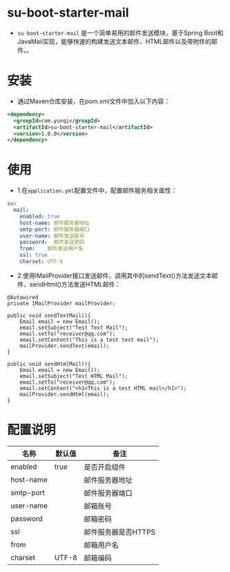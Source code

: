 # su-boot-starter-mail

- `su-boot-starter-mail` 是一个简单易用的邮件发送模块，基于Spring Boot和JavaMail实现，能够快速的构建发送文本邮件、HTML邮件以及带附件的邮件。。


# 安装

- 通过Maven仓库安装，在pom.xml文件中加入以下内容：

```xml
<dependency>
  <groupId>com.yunqi</groupId>
  <artifactId>su-boot-starter-mail</artifactId>
  <version>1.0.0</version>
</dependency>
```

# 使用

- 1.在`application.yml`配置文件中，配置邮件服务相关属性：

```yml
su:
  mail:
    enabled: true
    host-name: 邮件服务器地址
    smtp-port: 邮件服务器端口
    user-name: 邮件发送账号
    password:  邮件发送密码
    from:    邮件发送用户名    
    ssl: true
    charset: UTF-8
```


- 2.使用IMailProvider接口发送邮件，调用其中的sendText()方法发送文本邮件，sendHtml()方法发送HTML邮件：

```
@Autowired
private IMailProvider mailProvider;

public void sendTextMail(){
    Email email = new Email();
    email.setSubject("Test Text Mail");
    email.setTo("receiver@qq.com");
    email.setContent("This is a test text mail");
    mailProvider.sendText(email);
}

public void sendHtmlMail(){
    Email email = new Email();
    email.setSubject("Test HTML Mail");
    email.setTo("receiver@qq.com");
    email.setContent("<h1>This is a test HTML mail</h1>");
    mailProvider.sendHtml(email);
}
```

# 配置说明

| 名称        | 默认值             | 备注 |
|-----------|-----------------| --- |
| enabled   | true            | 是否开启组件 |
| host-name |           | 邮件服务器地址 |
| smtp-port |  | 邮件服务器端口 |
| user-name |             | 邮箱账号 |
| password  |                | 邮箱密码 |
| ssl       |           | 邮件服务器是否HTTPS |
| from      |            | 邮箱用户名 |
| charset   | UTF-8          | 邮箱编码 |
